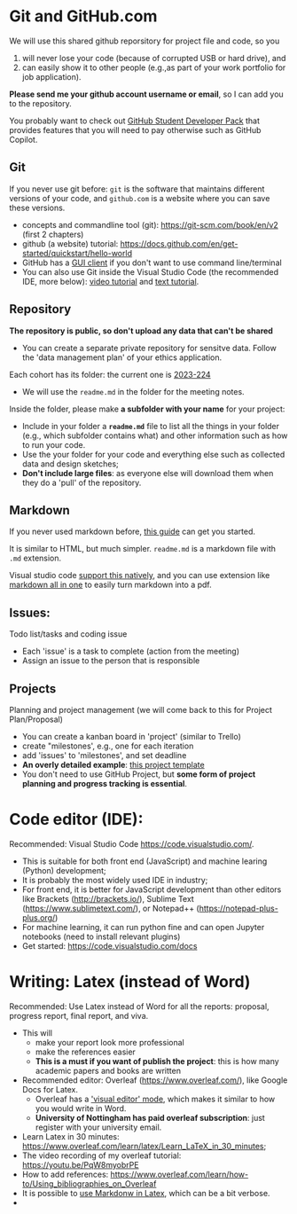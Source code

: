 # Git and GitHub.com
We will use this shared github reporsitory for project file and code, so you 
1. will never lose your code (because of corrupted USB or hard drive), and
2. can easily show it to other people (e.g.,as part of your work portfolio for job application).

**Please send me your github account username or email**, so I can add you to the repository.

You probably want to check out [GitHub Student Developer Pack](https://education.github.com/pack) that provides features that you will need to pay otherwise such as GitHub Copilot.

## Git
If you never use git before: `git` is the software that maintains different versions of your code, and `github.com` is a website where you can save these versions.
- concepts and commandline tool (git): https://git-scm.com/book/en/v2 (first 2 chapters)
- github (a website) tutorial: https://docs.github.com/en/get-started/quickstart/hello-world
- GitHub has a [GUI client](https://desktop.github.com/) if you don't want to use command line/terminal
- You can also use Git inside the Visual Studio Code (the recommended IDE, more below): [video tutorial](https://www.youtube.com/watch?v=i_23KUAEtUM) and [text tutorial](https://code.visualstudio.com/docs/sourcecontrol/intro-to-git).

## Repository
**The repository is public, so don't upload any data that can't be shared**
  - You can create a separate private repository for sensitve data. Follow the 'data management plan' of your ethics application.

Each cohort has its folder: the current one is [2023-224](/2023-2024)
- We will use the `readme.md` in the folder for the meeting notes.

Inside the folder, please make **a subfolder with your name** for your project:
- Include in your folder a **`readme.md`** file to list all the things in your folder (e.g., which subfolder contains what) and other information such as how to run your code.
- Use the your folder for your code and everything else such as collected data and design sketches;
- **Don't include large files**: as everyone else will download them when they do a 'pull' of the repository.

## Markdown
If you never used markdown before, [this guide](https://docs.github.com/en/get-started/writing-on-github/getting-started-with-writing-and-formatting-on-github/basic-writing-and-formatting-syntax) can get you started. 

It is similar to HTML, but much simpler. `readme.md` is a markdown file with `.md` extension.

Visual studio code [support this natively](https://code.visualstudio.com/docs/languages/markdown), and you can use extension like [markdown all in one](https://marketplace.visualstudio.com/items?itemName=yzhang.markdown-all-in-one) to easily turn markdown into a pdf.

## Issues: 
Todo list/tasks and coding issue
- Each 'issue' is a task to complete (action from the meeting)
- Assign an issue to the person that is responsible 

## Projects
Planning and project management (we will come back to this for Project Plan/Proposal) 
- You can create a kanban board in 'project' (similar to Trello)
- create "milestones', e.g., one for each iteration
- add 'issues' to 'milestones', and set deadline
- **An overly detailed example**: [this project template](https://github.com/users/kaidatavis/projects/2)
- You don't need to use GitHub Project, but **some form of project planning and progress tracking is essential**.

# Code editor (IDE): 
Recommended: Visual Studio Code https://code.visualstudio.com/. 
- This is suitable for both front end (JavaScript) and machine learing (Python) development;
- It is probably the most widely used IDE in industry;
- For front end, it is better for JavaScript development than other editors like Brackets (http://brackets.io/), Sublime Text (https://www.sublimetext.com/), or Notepad++ (https://notepad-plus-plus.org/)
- For machine learning, it can run python fine and can open Jupyter notebooks (need to install relevant plugins)
- Get started: https://code.visualstudio.com/docs

# Writing: Latex (instead of Word)
Recommended: Use Latex instead of Word for all the reports: proposal, progress report, final report, and viva.
- This will 
  - make your report look more professional
  - make the references easier
  - **This is a must if you want of publish the project**: this is how many academic papers and books are written
- Recommended editor: Overleaf (https://www.overleaf.com/), like Google Docs for Latex.
  - Overleaf has a ['visual editor' mode](https://www.overleaf.com/learn/how-to/How_do_I_use_Overleaf%3F), which makes it similar to how you would write in Word.
  - **University of Nottingham has paid overleaf subscription**: just register with your university email.
- Learn Latex in 30 minutes: https://www.overleaf.com/learn/latex/Learn_LaTeX_in_30_minutes;
- The video recording of my overleaf tutorial: https://youtu.be/PqW8myobrPE
- How to add references: https://www.overleaf.com/learn/how-to/Using_bibliographies_on_Overleaf
- It is possible to [use Markdonw in Latex](https://www.overleaf.com/learn/how-to/Writing_Markdown_in_LaTeX_Documents), which can be a bit verbose.
- 
